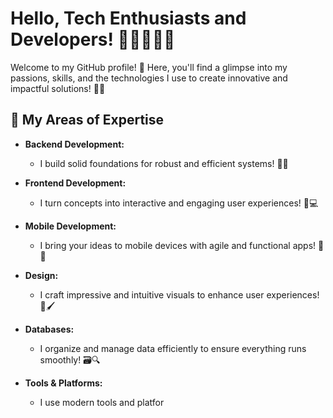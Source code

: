 # Hello, Tech Enthusiasts and Developers! 🌟👩‍💻👨‍💻

Welcome to my GitHub profile! 🎉 Here, you'll find a glimpse into my passions, skills, and the technologies I use to create innovative and impactful solutions! 🚀💡

## 🚀 **My Areas of Expertise**

- **Backend Development:** 
  - I build solid foundations for robust and efficient systems! 💾🔧

- **Frontend Development:** 
  - I turn concepts into interactive and engaging user experiences! 🎨💻

- **Mobile Development:** 
  - I bring your ideas to mobile devices with agile and functional apps! 📱🚀

- **Design:** 
  - I craft impressive and intuitive visuals to enhance user experiences! 🎨🖌️

- **Databases:** 
  - I organize and manage data efficiently to ensure everything runs smoothly! 🗃️🔍

- **Tools & Platforms:** 
  - I use modern tools and platfor

